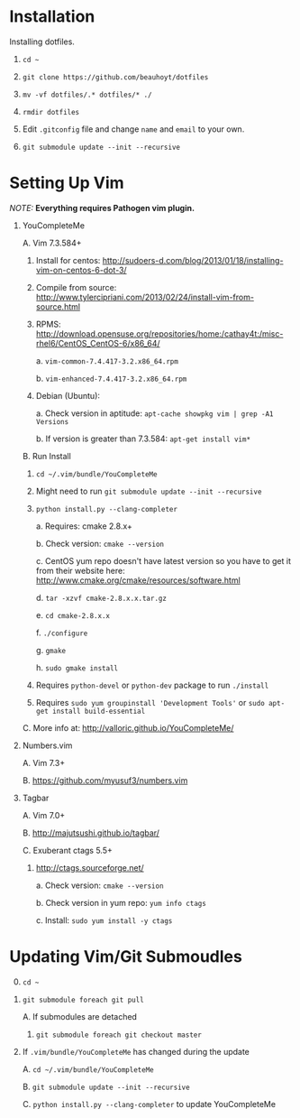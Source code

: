 # Installation

Installing dotfiles.

1. `cd ~`

2. `git clone https://github.com/beauhoyt/dotfiles`

3. `mv -vf dotfiles/.* dotfiles/* ./`

4. `rmdir dotfiles`

5. Edit `.gitconfig` file and change `name` and `email` to your own.

4. `git submodule update --init --recursive`

# Setting Up Vim


*NOTE:* **Everything requires Pathogen vim plugin.**

1. YouCompleteMe

   A. Vim 7.3.584+

      1. Install for centos: http://sudoers-d.com/blog/2013/01/18/installing-vim-on-centos-6-dot-3/

      2. Compile from source: http://www.tylercipriani.com/2013/02/24/install-vim-from-source.html

      3. RPMS: http://download.opensuse.org/repositories/home:/cathay4t:/misc-rhel6/CentOS_CentOS-6/x86_64/

         a. `vim-common-7.4.417-3.2.x86_64.rpm`

         b. `vim-enhanced-7.4.417-3.2.x86_64.rpm`

      4. Debian (Ubuntu):

         a. Check version in aptitude: `apt-cache showpkg vim | grep -A1 Versions`

         b. If version is greater than 7.3.584: `apt-get install vim*`

   B. Run Install

      1. `cd ~/.vim/bundle/YouCompleteMe`

      2. Might need to run `git submodule update --init --recursive`

      3. `python install.py --clang-completer`

         a. Requires: cmake 2.8.x+

         b. Check version: `cmake --version`

         c. CentOS yum repo doesn't have latest version so you have to get it from their website here: http://www.cmake.org/cmake/resources/software.html

         d. `tar -xzvf cmake-2.8.x.x.tar.gz`

         e. `cd cmake-2.8.x.x`

         f. `./configure`

         g. `gmake`

         h. `sudo gmake install`

      4. Requires `python-devel` or `python-dev` package to run `./install`

      5. Requires `sudo yum groupinstall 'Development Tools'` or `sudo apt-get
         install build-essential`

   C. More info at: http://valloric.github.io/YouCompleteMe/

2. Numbers.vim

   A. Vim 7.3+

   B. https://github.com/myusuf3/numbers.vim

3. Tagbar

   A. Vim 7.0+

   B. http://majutsushi.github.io/tagbar/

   C. Exuberant ctags 5.5+

      1. http://ctags.sourceforge.net/

         a. Check version: `cmake --version`

         b. Check version in yum repo: `yum info ctags`

         c. Install: `sudo yum install -y ctags`

# Updating Vim/Git Submoudles

0. `cd ~`

1. `git submodule foreach git pull`

   A. If submodules are detached

      1. `git submodule foreach git checkout master`

2. If `.vim/bundle/YouCompleteMe` has changed during the update

   A. `cd ~/.vim/bundle/YouCompleteMe`

   B. `git submodule update --init --recursive`

   C. `python install.py --clang-completer` to update YouCompleteMe
